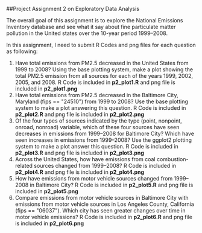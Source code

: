 ##Project Assignment 2 on Exploratory Data Analysis


The overall goal of this assignment is to explore the National Emissions Inventory database and see what it say about fine particulate matter pollution in the United states over the 10-year period 1999–2008. 

In this assignment, I need to submit R Codes and png files for each question as following: 

<ol>
<li>Have total emissions from PM2.5 decreased in the United States from 1999 to 2008? Using the base plotting system, make a plot showing the total PM2.5 emission from all sources for each of the years 1999, 2002, 2005, and 2008.
R Code is included in <b>p2_plot1.R</b> and png file is included in <b>p2_plot1.png</b></li>
<li>Have total emissions from PM2.5 decreased in the Baltimore City, Maryland (fips == "24510") from 1999 to 2008? Use the base plotting system to make a plot answering this question. R Code is included in <b>p2_plot2.R</b> and png file is included in <b>p2_plot2.png</b></li>
<li>Of the four types of sources indicated by the type (point, nonpoint, onroad, nonroad) variable, which of these four sources have seen decreases in emissions from 1999–2008 for Baltimore City? Which have seen increases in emissions from 1999–2008? Use the ggplot2 plotting system to make a plot answer this question. R Code is included in <b>p2_plot3.R</b> and png file is included in <b>p2_plot3.png</b></li>
<li>Across the United States, how have emissions from coal combustion-related sources changed from 1999–2008? 
R Code is included in <b>p2_plot4.R</b> and png file is included in <b>p2_plot4.png</b></li>
<li>How have emissions from motor vehicle sources changed from 1999–2008 in Baltimore City? 
R Code is included in <b>p2_plot5.R</b> and png file is included in <b>p2_plot5.png</b></li>
<li>Compare emissions from motor vehicle sources in Baltimore City with emissions from motor vehicle sources in Los Angeles County, California (fips == "06037"). Which city has seen greater changes over time in motor vehicle emissions?
R Code is included in <b>p2_plot6.R</b> and png file is included in <b>p2_plot6.png</b></li>

</ol>

